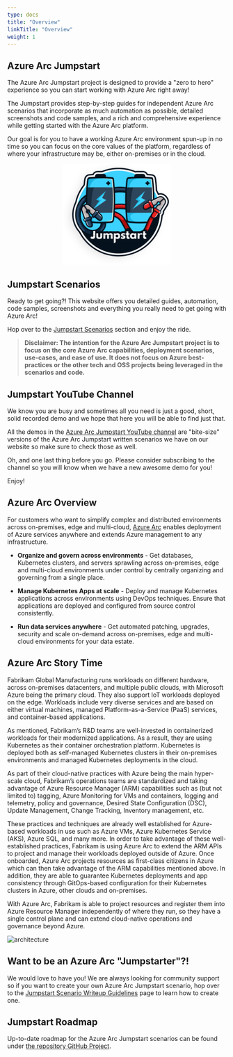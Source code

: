 ```yaml
---
type: docs
title: "Overview"
linkTitle: "Overview"
weight: 1
---
```


## Azure Arc Jumpstart

The Azure Arc Jumpstart project is designed to provide a "zero to hero" experience so you can start working with Azure Arc right away!

The Jumpstart provides step-by-step guides for independent Azure Arc scenarios that incorporate as much automation as possible, detailed screenshots and code samples, and a rich and comprehensive experience while getting started with the Azure Arc platform.

Our goal is for you to have a working Azure Arc environment spun-up in no time so you can focus on the core values of the platform, regardless of where your infrastructure may be, either on-premises or in the cloud.

<p align="center"><img src="/img/jumpstart_logo.png" alt="jumpstart-logo" width="250"></p>

## Jumpstart Scenarios

Ready to get going?! This website offers you detailed guides, automation, code samples, screenshots and everything you really need to get going with Azure Arc!

Hop over to the [Jumpstart Scenarios](https://azurearcjumpstart.io/azure_arc_jumpstart/) section and enjoy the ride.

> **Disclaimer: The intention for the Azure Arc Jumpstart project is to focus on the core Azure Arc capabilities, deployment scenarios, use-cases, and ease of use. It does not focus on Azure best-practices or the other tech and OSS projects being leveraged in the scenarios and code.**

## Jumpstart YouTube Channel

We know you are busy and sometimes all you need is just a good, short, solid recorded demo and we hope that here you will be able to find just that.

All the demos in the [Azure Arc Jumpstart YouTube channel](https://aka.ms/AzureArcJumpstartDemos) are "bite-size" versions of the Azure Arc Jumpstart written scenarios we have on our website so make sure to check those as well.

Oh, and one last thing before you go. Please consider subscribing to the channel so you will know when we have a new awesome demo for you!

Enjoy!

## Azure Arc Overview

For customers who want to simplify complex and distributed environments across on-premises, edge and multi-cloud, [Azure Arc](https://azure.microsoft.com/services/azure-arc/) enables deployment of Azure services anywhere and extends Azure management to any infrastructure.

* **Organize and govern across environments** - Get databases, Kubernetes clusters, and servers sprawling across on-premises, edge and multi-cloud environments under control by centrally organizing and governing from a single place.

* **Manage Kubernetes Apps at scale** - Deploy and manage Kubernetes applications across environments using DevOps techniques. Ensure that applications are deployed and configured from source control consistently.

* **Run data services anywhere** - Get automated patching, upgrades, security and scale on-demand across on-premises, edge and multi-cloud environments for your data estate.

## Azure Arc Story Time

Fabrikam Global Manufacturing runs workloads on different hardware, across on-premises datacenters, and multiple public clouds, with Microsoft Azure being the primary cloud. They also support IoT workloads deployed on the edge. Workloads include very diverse services and are based on either virtual machines, managed Platform-as-a-Service (PaaS) services, and container-based applications.

As mentioned, Fabrikam’s R&D teams are well-invested in containerized workloads for their modernized applications. As a result, they are using Kubernetes as their container orchestration platform. Kubernetes is deployed both as self-managed Kubernetes clusters in their on-premises environments and managed Kubernetes deployments in the cloud.

As part of their cloud-native practices with Azure being the main hyper-scale cloud, Fabrikam’s operations teams are standardized and taking advantage of Azure Resource Manager (ARM) capabilities such as (but not limited to) tagging, Azure Monitoring for VMs and containers, logging and telemetry, policy and governance, Desired State Configuration (DSC), Update Management, Change Tracking, Inventory management, etc.

These practices and techniques are already well established for Azure-based workloads in use such as Azure VMs, Azure Kubernetes Service (AKS), Azure SQL, and many more. In order to take advantage of these well-established practices, Fabrikam is using Azure Arc to extend the ARM APIs to project and manage their workloads deployed outside of Azure. Once onboarded, Azure Arc projects resources as first-class citizens in Azure which can then take advantage of the ARM capabilities mentioned above. In addition, they are able to guarantee Kubernetes deployments and app consistency through GitOps-based configuration for their Kubernetes clusters in Azure, other clouds and on-premises.

With Azure Arc, Fabrikam is able to project resources and register them into Azure Resource Manager independently of where they run, so they have a single control plane and can extend cloud-native operations and governance beyond Azure.

![architecture](/img/architecture_white.jpg)

## Want to be an Azure Arc "Jumpstarter"?!

We would love to have you! We are always looking for community support so if you want to create your own Azure Arc Jumpstart scenario, hop over to the [Jumpstart Scenario Writeup Guidelines](https://azurearcjumpstart.io/scenario_guidelines/) page to learn how to create one.

## Jumpstart Roadmap

Up-to-date roadmap for the Azure Arc Jumpstart scenarios can be found under [the repository GitHub Project](https://github.com/microsoft/azure_arc/projects/1).
